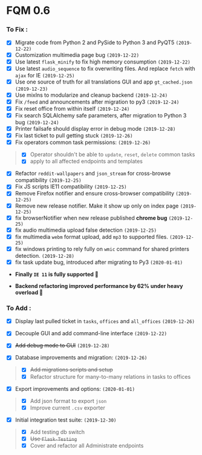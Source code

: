 # FQM 0.6

### To Fix :

- [x] Migrate code from Python 2 and PySide to Python 3 and PyQT5 `(2019-12-22)`
- [x] Customization multimedia page bug `(2019-12-22)`
- [x] Use latest `flask_minify` to fix high memory consumption `(2019-12-22)`
- [x] Use latest `audio_sequence` to fix overwriting files. And replace `fetch` with `ajax` for IE `(2019-12-25)`
- [x] Use one source of truth for all translations GUI and app `gt_cached.json` `(2019-12-23)`
- [x] Use mixIns to modularize and cleanup backend `(2019-12-24)`
- [x] Fix `/feed` and announcements after migration to py3 `(2019-12-24)`
- [x] Fix reset office from within itself `(2019-12-24)`
- [x] Fix search SQLAlchemy safe parameters, after migration to Python 3 bug `(2019-12-24)`
- [x] Printer failsafe should display error in debug mode `(2019-12-28)`
- [x] Fix last ticket to pull getting stuck `(2019-12-26)`
- [x] Fix operators common task permissions: `(2019-12-26)`
> - [x] Operator shouldn't be able to `update`, `reset`, `delete` common tasks
> - [x] apply to all affected endpoints and templates
- [x] Refactor `reddit-wallpapers` and `json_stream` for cross-browse compatibility `(2019-12-25)`
- [x] Fix JS scripts IE11 compatibility `(2019-12-25)`
- [x] Remove Firefox notifier and ensure cross-browser compatibility `(2019-12-25)`
- [x] Remove new release notifier. Make it show up only on index page `(2019-12-25)`
- [x] fix browserNotifier when new release published __chrome bug__ `(2019-12-25)`
- [x] fix audio multimedia upload false detection `(2019-12-25)`
- [x] fix multimedia `webm` format upload, add `mp3` to supported files. `(2019-12-25)`
- [x] fix windows printing to rely fully on `wmic` command for shared printers detection. `(2019-12-28)`
- [x] fix task update bug, introduced after migrating to Py3 `(2020-01-01)`

- **Finally `IE 11` is fully supported 🚀**

- **Backend refactoring improved performance by 62% under heavy overload 🚀**
 
### To Add :

- [x] Display last pulled ticket in `tasks`, `offices` and `all_offices` `(2019-12-26)`
- [x] Decouple GUI and add command-line interface `(2019-12-22)`
- [x] ~~Add debug mode to GUI~~ `(2019-12-28)`

- [x] Database improvements and migration: `(2019-12-26)`
> - [x] ~~Add migrations scripts and setup~~
> - [x] Refactor structure for many-to-many relations in tasks to offices

- [x] Export improvements and options: `(2020-01-01)`
> - [x] Add json format to export `json`
> - [x] Improve current `.csv` exporter


- [x] Initial integration test suite: `(2019-12-30)`
> - [x] Add testing db switch
> - [x] ~~Use `Flask-Testing`~~
> - [x] Cover and refactor all Administrate endpoints
